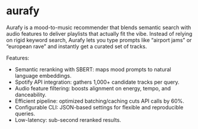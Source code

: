 # aurafy

Aurafy is a mood-to-music recommender that blends semantic search with audio features to deliver playlists that actually fit the vibe. Instead of relying on rigid keyword search, Aurafy lets you type prompts like “airport jams” or “european rave” and instantly get a curated set of tracks.

Features:
- Semantic reranking with SBERT: maps mood prompts to natural language embeddings.
- Spotify API integration: gathers 1,000+ candidate tracks per query.
- Audio feature filtering: boosts alignment on energy, tempo, and danceability.
- Efficient pipeline: optimized batching/caching cuts API calls by 60%.
- Configurable CLI: JSON-based settings for flexible and reproducible queries.
- Low-latency: sub-second reranked results.
